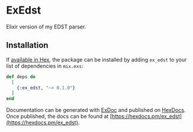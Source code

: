 # ExEdst

Elixir version of my EDST parser.

## Installation

If [available in Hex](https://hex.pm/docs/publish), the package can be installed
by adding `ex_edst` to your list of dependencies in `mix.exs`:

```elixir
def deps do
  [
    {:ex_edst, "~> 0.1.0"}
  ]
end
```

Documentation can be generated with [ExDoc](https://github.com/elixir-lang/ex_doc)
and published on [HexDocs](https://hexdocs.pm). Once published, the docs can
be found at [https://hexdocs.pm/ex_edst](https://hexdocs.pm/ex_edst).

